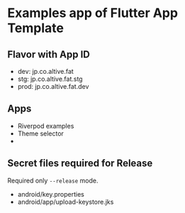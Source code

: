 # Examples app of Flutter App Template

## Flavor with App ID

- dev: jp.co.altive.fat
- stg: jp.co.altive.fat.stg
- prod: jp.co.altive.fat.dev

## Apps
- Riverpod examples
- Theme selector
- 

## Secret files required for Release

Required only `--release` mode.

- android/key.properties
- android/app/upload-keystore.jks